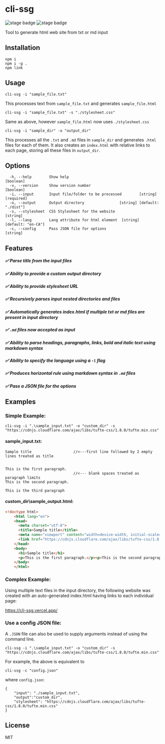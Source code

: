 # cli-ssg

![stage badge](https://img.shields.io/badge/version-0.1-lightyellow) ![stage badge](https://img.shields.io/badge/license-MIT-green)

Tool to generate html web site from txt or md input

## Installation

```
npm i
npm i -g .
npm link
```

## Usage

```
cli-ssg -i "sample_file.txt"
```
This processes text from <code>sample_file.txt</code> and generates <code>sample_file.html</code>
```
cli-ssg -i "sample_file.txt" -s "./stylesheet.css"
```
Same as above, however <code>sample_file.html</code> now uses <code>./stylesheet.css</code>
```
cli-ssg -i "sample_dir" -o "output_dir"
```
This processes all the <code>.txt</code> and <code>.md</code> files in <code>sample_dir</code> and generates <code>.html</code> files for each of them. It also creates an <code>index.html</code> with relative links to each page, storing all these files in <code>output_dir</code>.

## Options

```
  -h, --help        Show help                                          [boolean]
  -v, --version     Show version number                                [boolean]
  -i, --input       Input file/folder to be processed        [string] [required]
  -o, --output      Output directory                [string] [default: "./dist"]
  -s, --stylesheet  CSS Stylesheet for the website                      [string]
  -l, --lang        Lang attribute for html element  [string] [default: "en-CA"]
  -c, --config      Pass JSON file for options                          [string]
```
## Features
##### :white_check_mark: Parse title from the input files
##### :white_check_mark: Ability to provide a custom output directory
##### :white_check_mark: Ability to provide stylesheet URL
##### :white_check_mark: Recursively parses input nested directories and files
##### :white_check_mark: Automatically generates index.html if multiple txt or md files are present in input directory
##### :white_check_mark: `.md` files now accepted as input
##### :white_check_mark: Ability to parse headings, paragraphs, links, bold and italic text using markdown syntax
##### :white_check_mark: Ability to specify the language using a `-l` flag

##### :white_check_mark: Produces horizontal rule using markdown syntax in `.md` files
##### :white_check_mark: Pass a JSON file for the options

## Examples

### Simple Example:

`cli-ssg -i ".\sample_input.txt" -o "custom_dir" -s "https://cdnjs.cloudflare.com/ajax/libs/tufte-css/1.8.0/tufte.min.css"`

#### sample_input.txt:
```
Sample title                   //<---first line followed by 2 empty lines treated as title


This is the first paragraph.
                               //<--- blank spaces treated as paragraph limits
This is the second paragraph.

This is the third paragraph
```

#### custom_dir\sample_output.html:
```html
<!doctype html>
    <html lang="en">
    <head>
      <meta charset="utf-8">
      <title>Sample title</title>
      <meta name="viewport" content="width=device-width, initial-scale=1">
      <link href="https://cdnjs.cloudflare.com/ajax/libs/tufte-css/1.8.0/tufte.min.css" rel="stylesheet">
    </head>
    <body>
      <h1>Sample title</h1>
      <p>This is the first paragraph.</p><p>This is the second paragraph.</p>
    </body>
    </html>
```

### Complex Example:
Using multiple text files in the input directory, the following website was created with an auto-generated index.html having links to each individual page:

https://cli-ssg.vercel.app/

### Use a config JSON file:
A `.JSON` file can also be used to supply arguments instead of using the command line.
```
cli-ssg -i ".\sample_input.txt" -o "custom_dir" -s "https://cdnjs.cloudflare.com/ajax/libs/tufte-css/1.8.0/tufte.min.css"
```
For example, the above is equivalent to
```
cli-ssg -c "config.json"
```
where `config.json`:
```
{
    "input": "./sample_input.txt",
    "output":"custom_dir",
    "stylesheet": "https://cdnjs.cloudflare.com/ajax/libs/tufte-css/1.8.0/tufte.min.css"
}
```
## License
MIT
  
  
